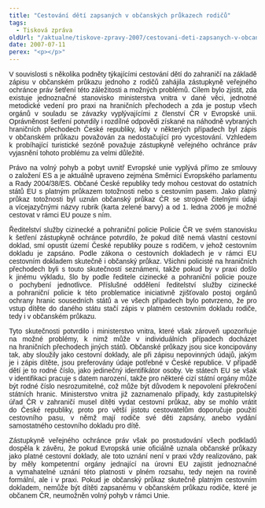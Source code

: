 ```yaml
---
title: "Cestování dětí zapsaných v občanských průkazech rodičů"
tags:
  - Tisková zpráva
oldUrl: "/aktualne/tiskove-zpravy-2007/cestovani-deti-zapsanych-v-obcanskych-prukazech-rodicu"
date: 2007-07-11
perex: "<p></p>"
---
```


<!-- imported from the old website -->

<p class="Normln" style="TEXT-ALIGN: justify; MARGIN-TOP: 6pt; FONT-FAMILY: Arial,sans-serif">V souvislosti s několika podněty týkajícími cestování dětí do zahraničí na základě zápisu v občanském průkazu jednoho z rodičů zahájila zástupkyně veřejného ochránce práv šetření této záležitosti a možných problémů. Cílem bylo zjistit, zda existuje jednoznačné stanovisko ministerstva vnitra v dané věci, jednotné metodické vedení pro praxi na hraničních přechodech a zda je postup všech orgánů v souladu se závazky vyplývajícími z členství ČR v Evropské unii. Oprávněnost šetření potvrdily i rozdílné odpovědi získané na náhodně vybraných hraničních přechodech České republiky, kdy v některých případech byl zápis v občanském průkazu považován za nedostačující pro vycestování. Vzhledem k probíhající turistické sezóně považuje zástupkyně veřejného ochránce práv vyjasnění tohoto problému za velmi důležité.</p><p class="Normln" style="TEXT-ALIGN: justify; MARGIN-TOP: 6pt; FONT-FAMILY: Arial,sans-serif">Právo na volný pohyb a pobyt uvnitř Evropské unie vyplývá přímo ze smlouvy o založení ES a je aktuálně upraveno zejména Směrnicí Evropského parlamentu a Rady 2004/38/ES. Občané České republiky tedy mohou cestovat do ostatních států EU s platným průkazem totožnosti nebo s cestovním pasem. Jako platný průkaz totožnosti byl uznán občanský průkaz ČR se strojově čitelnými údaji a vícejazyčnými názvy rubrik (karta zelené barvy) a od 1. ledna 2006 je možné cestovat v rámci EU pouze s ním.</p><p class="Normln" style="TEXT-ALIGN: justify; MARGIN-TOP: 6pt"><span style="FONT-FAMILY: Arial,sans-serif">Ředitelství služby cizinecké a pohraniční policie </span><span style="FONT-FAMILY: Arial,sans-serif">Policie</span><span style="FONT-FAMILY: Arial,sans-serif"> ČR ve svém stanovisku k šetření zástupkyně ochránce potvrdilo, že pokud dítě nemá vlastní cestovní doklad, smí opustit území České republiky pouze s rodičem, v jehož cestovním dokladu je zapsáno. Podle zákona o cestovních dokladech je v rámci EU cestovním dokladem skutečně i občanský průkaz. Všichni policisté na hraničních přechodech byli s touto skutečností seznámeni, takže pokud by v praxi došlo k jinému výkladu, šlo by podle ředitele cizinecké a pohraniční policie pouze o pochybení jednotlivce. Příslušné oddělení ředitelství služby cizinecké a pohraniční policie k této problematice iniciativně zjišťovalo postoj orgánů ochrany hranic sousedních států a ve všech případech bylo potvrzeno, že pro vstup dítěte do daného státu stačí zápis v platném cestovním dokladu rodiče, tedy i v občanském průkazu.</span></p><p class="Normln" style="TEXT-ALIGN: justify; MARGIN-TOP: 6pt; FONT-FAMILY: Arial,sans-serif">Tyto skutečnosti potvrdilo i ministerstvo vnitra, které však zároveň upozorňuje na možné problémy, k nimž může v individuálních případech docházet na hraničních přechodech jiných států. Občanské průkazy jsou sice koncipovány tak, aby sloužily jako cestovní doklady, ale při zápisu nepovinných údajů, jakým je i zápis dítěte, jsou preferovány údaje potřebné v České republice. V případě dětí je to rodné číslo, jako jedinečný identifikátor osoby. Ve státech EU se však v identifikaci pracuje s datem narození, takže pro některé cizí státní orgány může být rodné číslo nesrozumitelné, což může být důvodem k nepovolení překročení státních hranic. Ministerstvo vnitra již zaznamenalo případy, kdy zastupitelský úřad ČR v zahraničí musel dítěti vydat cestovní průkaz, aby se mohlo vrátit do České republiky, proto pro větší jistotu cestovatelům doporučuje použití cestovního pasu, v němž mají rodiče své děti zapsány, anebo vydání samostatného cestovního dokladu pro dítě.</p><p class="Normln" style="TEXT-ALIGN: justify; MARGIN-TOP: 6pt; FONT-FAMILY: Arial,sans-serif">Zástupkyně veřejného ochránce práv však po prostudování všech podkladů dospěla k závěru, že pokud Evropská unie oficiálně uznala občanské průkazy jako platné cestovní doklady, ale toto uznání není v praxi vždy realizováno, pak by měly kompetentní orgány jednající na úrovni EU zajistit jednoznačné a vymahatelné uznání této platnosti v plném rozsahu, tedy nejen na rovině formální, ale i v praxi. Pokud je občanský průkaz skutečně platným cestovním dokladem, nemůže být dítěti zapsanému v občanském průkazu rodiče, které je občanem ČR, neumožněn volný pohyb v rámci Unie.</p>

